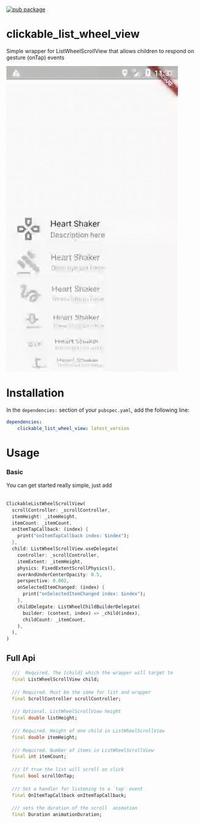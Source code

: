 [![pub package](https://img.shields.io/pub/v/clickable_list_wheel_view.svg)](https://pub.dartlang.org/packages/clickable_list_wheel_view)


# clickable_list_wheel_view

Simple wrapper for ListWheelScrollView that allows children to respond on gesture (onTap) events

<img src="https://raw.githubusercontent.com/cilestal/clickable_list_wheel_view/master/example/example.gif" align = "middle" height = "800" alt="Animated">

# Installation
In the `dependencies:` section of your `pubspec.yaml`, add the following line:

```yaml
dependencies:
    clickable_list_wheel_view: latest_version
```

# Usage

### Basic

You can get started really simple, just add

```dart

ClickableListWheelScrollView(
  scrollController: _scrollController,
  itemHeight: _itemHeight,
  itemCount: _itemCount,
  onItemTapCallback: (index) {
    print("onItemTapCallback index: $index");
  },
  child: ListWheelScrollView.useDelegate(
    controller: _scrollController,
    itemExtent: _itemHeight,
    physics: FixedExtentScrollPhysics(),
    overAndUnderCenterOpacity: 0.5,
    perspective: 0.002,
    onSelectedItemChanged: (index) {
      print("onSelectedItemChanged index: $index");
    },
    childDelegate: ListWheelChildBuilderDelegate(
      builder: (context, index) => _child(index),
      childCount: _itemCount,
    ),
  ),
)

```

## Full Api

```dart
  ///  Required. The [child] which the wrapper will target to
  final ListWheelScrollView child;

  /// Required. Must be the same for list and wrapper
  final ScrollController scrollController;

  /// Optional. ListWheelScrollView height
  final double listHeight;

  /// Required. Height of one child in ListWheelScrollView
  final double itemHeight;

  /// Required. Number of items in ListWheelScrollView
  final int itemCount;

  /// If true the list will scroll on click
  final bool scrollOnTap;

  /// Set a handler for listening to a `tap` event
  final OnItemTapCallback onItemTapCallback;

  /// sets the duration of the scroll  animation
  final Duration animationDuration;

```


